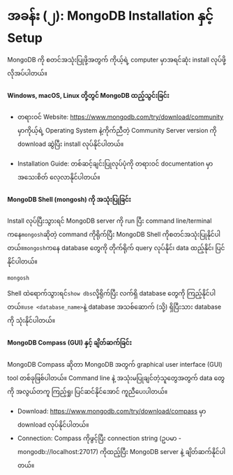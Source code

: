 # အခန်း (၂): MongoDB Installation နှင့် Setup
MongoDB ကို စတင်အသုံးပြုဖို့အတွက် ကိုယ့်ရဲ့ computer မှာအရင်ဆုံး install လုပ်ဖို့လိုအပ်ပါတယ်။

#### Windows, macOS, Linux တို့တွင် MongoDB ထည့်သွင်းခြင်း
- တရားဝင် Website: https://www.mongodb.com/try/download/community မှာကိုယ့်ရဲ့ Operating System နဲ့ကိုက်ညီတဲ့ Community Server version ကို download ဆွဲပြီး install လုပ်နိုင်ပါတယ်။

- Installation Guide: တစ်ဆင့်ချင်းပြုလုပ်ပုံကို တရားဝင် documentation မှာ အသေးစိတ် လေ့လာနိုင်ပါတယ်။

#### MongoDB Shell (mongosh) ကို အသုံးပြုခြင်း
Install လုပ်ပြီးသွားရင် MongoDB server ကို run ပြီး command line/terminal ကနေ`mongosh`ဆိုတဲ့ command ကိုရိုက်ပြီး MongoDB Shell ကိုစတင်အသုံးပြုနိုင်ပါတယ်။`mongosh`ကနေ database တွေကို တိုက်ရိုက် query လုပ်နိုင်၊ data ထည့်နိုင်၊ ပြင်နိုင်ပါတယ်။

```shell
mongosh
```

Shell ထဲရောက်သွားရင်`show dbs`လို့ရိုက်ပြီး လက်ရှိ database တွေကို ကြည့်နိုင်ပါတယ်။`use <database_name>`နဲ့ database အသစ်ဆောက် (သို့) ရှိပြီးသား database ကို သုံးနိုင်ပါတယ်။

#### MongoDB Compass (GUI) နှင့် ချိတ်ဆက်ခြင်း
MongoDB Compass ဆိုတာ MongoDB အတွက် graphical user interface (GUI) tool တစ်ခုဖြစ်ပါတယ်။ Command line နဲ့ အသုံးမပြုချင်တဲ့သူတွေအတွက် data တွေကို အလွယ်တကူ ကြည့်ရှု၊ ပြင်ဆင်နိုင်အောင် ကူညီပေးပါတယ်။
- Download: https://www.mongodb.com/try/download/compass မှာ download လုပ်နိုင်ပါတယ်။
- Connection: Compass ကိုဖွင့်ပြီး connection string (ဥပမာ - mongodb://localhost:27017) ကိုထည့်ပြီး MongoDB server နဲ့ ချိတ်ဆက်နိုင်ပါတယ်။



